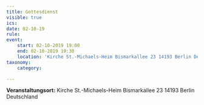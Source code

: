 ```yaml
---
title: Gottesdienst
visible: true
ics: 
date: 02-10-19
rule: 
event:
	start: 02-10-2019 19:00
	end: 02-10-2019 19:30
	location: 'Kirche St.-Michaels-Heim Bismarkallee 23 14193 Berlin Deutschland'
taxonomy:
	category: 

---
```




**Veranstaltungsort:** Kirche St.-Michaels-Heim
Bismarkallee 23
14193 Berlin
Deutschland


